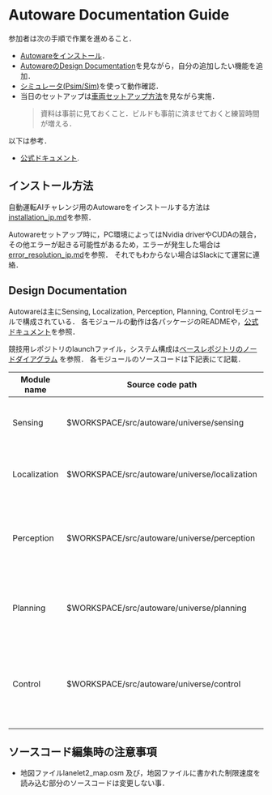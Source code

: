 # Autoware Documentation Guide
参加者は次の手順で作業を進めること．
- [Autowareをインストール](./installation_jp.md)．
- [AutowareのDesign Documentation](#design-documentation)を見ながら，自分の追加したい機能を追加．
- [シミュレータ(Psim/Sim)](./launch_simulator_jp.md)を使って動作確認．
- 当日のセットアップは[車両セットアップ方法](./vehicle_setup_jp.md)を見ながら実施．
    > 資料は事前に見ておくこと．ビルドも事前に済ませておくと練習時間が増える．

以下は参考．
- [公式ドキュメント](https://autowarefoundation.github.io/autoware-documentation/main/).

## インストール方法
自動運転AIチャレンジ用のAutowareをインストールする方法は [installation_jp.md](./installation_jp.md)を参照．

Autowareセットアップ時に，PC環境によってはNvidia driverやCUDAの競合，その他エラーが起きる可能性があるため，エラーが発生した場合は[error_resolution_jp.md](./error_resolution_jp.md)を参照．
それでもわからない場合はSlackにて運営に連絡．


## Design Documentation
Autowareは主にSensing, Localization, Perception, Planning, Controlモジュールで構成されている．
各モジュールの動作は各パッケージのREADMEや，[公式ドキュメント](https://autowarefoundation.github.io/autoware-documentation/main/)を参照．


競技用レポジトリのlaunchファイル，システム構成は[ベースレポジトリのノードダイアグラム](https://drive.google.com/file/d/1o8onRPBdhQ5zbgDRxfL7Vq7brMTrpu6E/view?usp=sharing) を参照．
各モジュールのソースコードは下記表にて記載．

| Module name  | Source code path | Explanation | 
| ------------ | ---------------- | ----------- | 
| Sensing      | $WORKSPACE/src/autoware/universe/sensing | LiDARのデータを前処理するモジュール．| 
| Localization | $WORKSPACE/src/autoware/universe/localization | Ego車両の自己位置を推定するモジュール． | 
| Perception   | $WORKSPACE/src/autoware/universe/perception | センサーデータを使い，周囲の物体を検知するモジュール． | 
| Planning     | $WORKSPACE/src/autoware/universe/planning | 現在位置から目的地までの経路を計算するモジュール． | 
| Control      | $WORKSPACE/src/autoware/universe/control | 経路に沿って動くように，Ego車両の速度と角速度を計算するモジュール． | 

## ソースコード編集時の注意事項

- 地図ファイルlanelet2_map.osm 及び，地図ファイルに書かれた制限速度を読み込む部分のソースコードは変更しない事．

